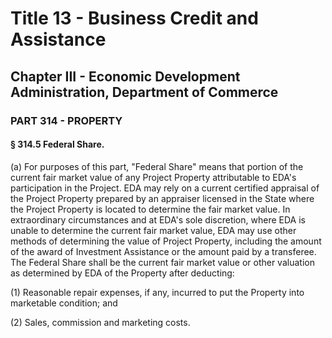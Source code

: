 
# Title 13 - Business Credit and Assistance
## Chapter III - Economic Development Administration, Department of Commerce
### PART 314 - PROPERTY
#### § 314.5 Federal Share.

(a) For purposes of this part, "Federal Share" means that portion of the current fair market value of any Project Property attributable to EDA's participation in the Project. EDA may rely on a current certified appraisal of the Project Property prepared by an appraiser licensed in the State where the Project Property is located to determine the fair market value. In extraordinary circumstances and at EDA's sole discretion, where EDA is unable to determine the current fair market value, EDA may use other methods of determining the value of Project Property, including the amount of the award of Investment Assistance or the amount paid by a transferee. The Federal Share shall be the current fair market value or other valuation as determined by EDA of the Property after deducting:

(1) Reasonable repair expenses, if any, incurred to put the Property into marketable condition; and

(2) Sales, commission and marketing costs.
